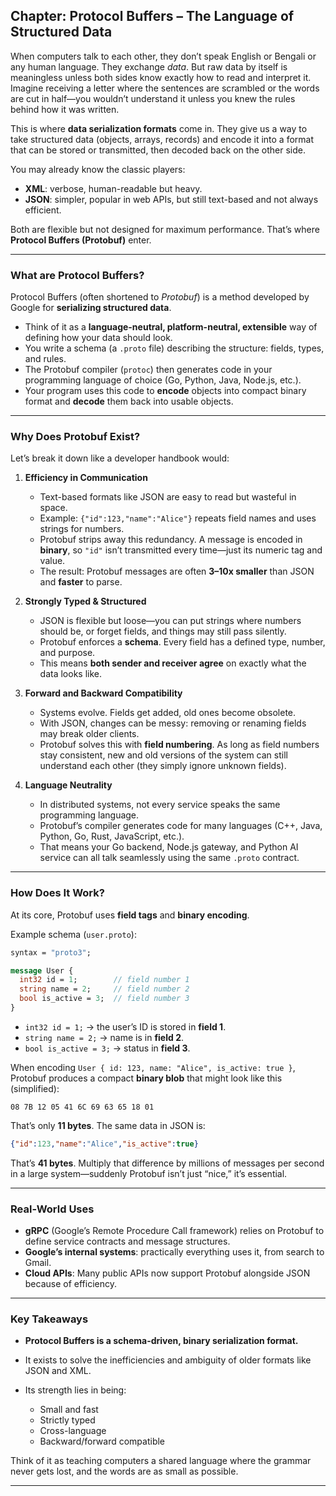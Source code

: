 ## **Chapter: Protocol Buffers – The Language of Structured Data**

When computers talk to each other, they don’t speak English or Bengali or any human language. They exchange *data*. But raw data by itself is meaningless unless both sides know exactly how to read and interpret it. Imagine receiving a letter where the sentences are scrambled or the words are cut in half—you wouldn’t understand it unless you knew the rules behind how it was written.

This is where **data serialization formats** come in. They give us a way to take structured data (objects, arrays, records) and encode it into a format that can be stored or transmitted, then decoded back on the other side.

You may already know the classic players:

* **XML**: verbose, human-readable but heavy.
* **JSON**: simpler, popular in web APIs, but still text-based and not always efficient.

Both are flexible but not designed for maximum performance. That’s where **Protocol Buffers (Protobuf)** enter.

---

### **What are Protocol Buffers?**

Protocol Buffers (often shortened to *Protobuf*) is a method developed by Google for **serializing structured data**.

* Think of it as a **language-neutral, platform-neutral, extensible** way of defining how your data should look.
* You write a schema (a `.proto` file) describing the structure: fields, types, and rules.
* The Protobuf compiler (`protoc`) then generates code in your programming language of choice (Go, Python, Java, Node.js, etc.).
* Your program uses this code to **encode** objects into compact binary format and **decode** them back into usable objects.

---

### **Why Does Protobuf Exist?**

Let’s break it down like a developer handbook would:

1. **Efficiency in Communication**

   * Text-based formats like JSON are easy to read but wasteful in space.
   * Example: `{"id":123,"name":"Alice"}` repeats field names and uses strings for numbers.
   * Protobuf strips away this redundancy. A message is encoded in **binary**, so `"id"` isn’t transmitted every time—just its numeric tag and value.
   * The result: Protobuf messages are often **3–10x smaller** than JSON and **faster** to parse.

2. **Strongly Typed & Structured**

   * JSON is flexible but loose—you can put strings where numbers should be, or forget fields, and things may still pass silently.
   * Protobuf enforces a **schema**. Every field has a defined type, number, and purpose.
   * This means **both sender and receiver agree** on exactly what the data looks like.

3. **Forward and Backward Compatibility**

   * Systems evolve. Fields get added, old ones become obsolete.
   * With JSON, changes can be messy: removing or renaming fields may break older clients.
   * Protobuf solves this with **field numbering**. As long as field numbers stay consistent, new and old versions of the system can still understand each other (they simply ignore unknown fields).

4. **Language Neutrality**

   * In distributed systems, not every service speaks the same programming language.
   * Protobuf’s compiler generates code for many languages (C++, Java, Python, Go, Rust, JavaScript, etc.).
   * That means your Go backend, Node.js gateway, and Python AI service can all talk seamlessly using the same `.proto` contract.

---

### **How Does It Work?**

At its core, Protobuf uses **field tags** and **binary encoding**.

Example schema (`user.proto`):

```proto
syntax = "proto3";

message User {
  int32 id = 1;        // field number 1
  string name = 2;     // field number 2
  bool is_active = 3;  // field number 3
}
```

* `int32 id = 1;` → the user’s ID is stored in **field 1**.
* `string name = 2;` → name is in **field 2**.
* `bool is_active = 3;` → status in **field 3**.

When encoding `User { id: 123, name: "Alice", is_active: true }`,
Protobuf produces a compact **binary blob** that might look like this (simplified):

```
08 7B 12 05 41 6C 69 63 65 18 01
```

That’s only **11 bytes**. The same data in JSON is:

```json
{"id":123,"name":"Alice","is_active":true}
```

That’s **41 bytes**. Multiply that difference by millions of messages per second in a large system—suddenly Protobuf isn’t just “nice,” it’s essential.

---

### **Real-World Uses**

* **gRPC** (Google’s Remote Procedure Call framework) relies on Protobuf to define service contracts and message structures.
* **Google’s internal systems**: practically everything uses it, from search to Gmail.
* **Cloud APIs**: Many public APIs now support Protobuf alongside JSON because of efficiency.

---

### **Key Takeaways**

* **Protocol Buffers is a schema-driven, binary serialization format.**
* It exists to solve the inefficiencies and ambiguity of older formats like JSON and XML.
* Its strength lies in being:

  * Small and fast
  * Strictly typed
  * Cross-language
  * Backward/forward compatible

Think of it as teaching computers a shared language where the grammar never gets lost, and the words are as small as possible.

---
